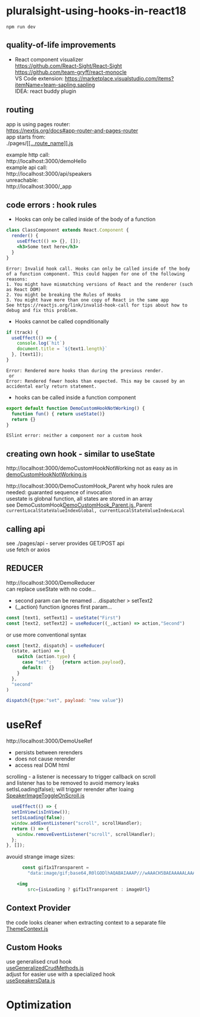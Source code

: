 # pluralsight-using-hooks-in-react18

```shell
npm run dev
```

quality-of-life improvements
----------------------------
* React component visualizer   
  https://github.com/React-Sight/React-Sight  
  https://github.com/team-gryff/react-monocle  
  VS Code extension: https://marketplace.visualstudio.com/items?itemName=team-sapling.sapling  
  IDEA: react buddy plugin

routing
-------
app is using pages router:  
https://nextjs.org/docs#app-router-and-pages-router  
app starts from:  
./pages/[[[...route_name]].js](pages/%5B%5B...route_name%5D%5D.js)  

example http call:  
http://localhost:3000/demoHello  
example api call:  
http://localhost:3000/api/speakers  
unreachable:  
http://localhost:3000/_app  



code errors : hook rules
-----------
*  Hooks can only be called inside of the body of a function
```jsx
class ClassComponent extends React.Component {
  render() {
    useEffect(() => {}, []);
    <h3>Some text here</h3>
  }
}
```
```
Error: Invalid hook call. Hooks can only be called inside of the body of a function component. This could happen for one of the following reasons:
1. You might have mismatching versions of React and the renderer (such as React DOM)
2. You might be breaking the Rules of Hooks
3. You might have more than one copy of React in the same app
See https://reactjs.org/link/invalid-hook-call for tips about how to debug and fix this problem.
```

*  Hooks cannot be called copnditionally
```jsx
if (track) {
  useEffect(() => {
    console.log(`hit`)
    document.title = `${text1.length}`
  }, [text1]);
}
```
```
Error: Rendered more hooks than during the previous render.
 or
Error: Rendered fewer hooks than expected. This may be caused by an accidental early return statement.
```

* hooks can be called inside a function component
```jsx
export default function DemoCustomHookNotWorking() {
  function fun() { return useState()}
  return {}
}
```
```
ESlint error: neither a component nor a custom hook
```

creating own hook - similar to useState
---------------------------------------
http://localhost:3000/demoCustomHookNotWorking
not as easy as in [demoCustomHookNotWorking.js](pages/demoCustomHookNotWorking.js)  


http://localhost:3000/DemoCustomHook_Parent
why hook rules are needed: guaranted sequence of invocation  
usestate is globnal function, all states are stored in an array  
see DemoCustomHook[DemoCustomHook_Parent.js](pages/DemoCustomHook_Parent.js)_Parent   
```currentLocalStateValueIndexGlobal, currentLocalStateValueIndexLocal```


calling api
-----------
see ./pages/api - server provides GET/POST api  
use fetch or axios  



REDUCER
-------
http://localhost:3000/DemoReducer  
can replace useState with no code...  
* second param can be renamed .. .dispatcher > setText2
* (_,action)   function ignores first param...
```jsx
const [text1, setText1] = useState("First")
const [text2, setText2] = useReducer((_,action) => action,"Second")
```

or use more conventional syntax
```jsx
const [text2, dispatch] = useReducer(
  (state, action) => {
    switch (action.type) {
      case "set":    {return action.payload},
      default:  {}
    }
  },
  "second"
)

dispatch({type:"set", payload: "new value"})
```


useRef
======
http://localhost:3000/DemoUseRef
* persists between rerenders
* does not cause rerender
* access real DOM html

scrolling - a listener is necessary to trigger callback on scroll  
and listener has to be removed to avoid memory leaks  
setIsLoading(false); will trigger rerender after loaing
[SpeakerImageToggleOnScroll.js](src/components/speakers/SpeakerImageToggleOnScroll.js)
```jsx
  useEffect(() => {
  setInView(isInView());
  setIsLoading(false);
  window.addEventListener("scroll", scrollHandler);
  return () => {
    window.removeEventListener("scroll", scrollHandler);
  };
}, []);
```

avouid strange image sizes:
```jsx
      const gif1x1Transparent =
        "data:image/gif;base64,R0lGODlhAQABAIAAAP///wAAACH5BAEAAAAALAAAAAABAAEAAAICRAEAOw==";

    <img
        src={isLoading ? gif1x1Transparent : imageUrl}
```


Context Provider
----------------
the code looks cleaner when extracting context to a separate file  
[ThemeContext.js](src/components/contexts/ThemeContext.js)  

Custom Hooks
------------
use generalised crud hook  
[useGeneralizedCrudMethods.js](src/components/hooks/useGeneralizedCrudMethods.js)  
adjust for easier use with a specialized hook  
[useSpeakersData.js](src/components/hooks/useSpeakersData.js)




Optimization
============

